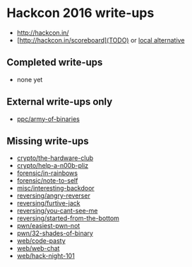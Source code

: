 # Hackcon 2016 write-ups

* <http://hackcon.in/>
* [http://hackcon.in/scoreboard](TODO) or [local alternative](scoreboard)

## Completed write-ups

* none yet

## External write-ups only

* [ppc/army-of-binaries](ppc/army-of-binaries)

## Missing write-ups

* [crypto/the-hardware-club](crypto/the-hardware-club)
* [crypto/help-a-n00b-pliz](crypto/help-a-n00b-pliz)
* [forensic/in-rainbows](forensic/in-rainbows)
* [forensic/note-to-self](forensic/note-to-self)
* [misc/interesting-backdoor](misc/interesting-backdoor)
* [reversing/angry-reverser](reversing/angry-reverser)
* [reversing/furtive-jack](reversing/furtive-jack)
* [reversing/you-cant-see-me](reversing/you-cant-see-me)
* [reversing/started-from-the-bottom](reversing/started-from-the-bottom)
* [pwn/easiest-pwn-not](pwn/easiest-pwn-not)
* [pwn/32-shades-of-binary](pwn/32-shades-of-binary)
* [web/code-pasty](web/code-pasty)
* [web/web-chat](web/web-chat)
* [web/hack-night-101](web/hack-night-101)
